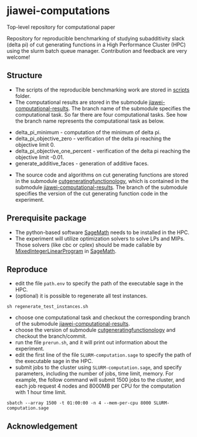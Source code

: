 # jiawei-computations
Top-level repository for computational paper

Repository for reproducible benchmarking of studying subadditivity slack (delta pi) of cut generating functions in a High Performance Cluster (HPC) using the slurm batch queue manager.
Contribution and feedback are very welcome!

## Structure

- The scripts of the reproducible benchmarking work are stored in [scripts](https://github.com/mkoeppe/jiawei-computations/tree/master/scripts) folder.
- The computational results are stored in the submodule [jiawei-computational-results](https://github.com/mkoeppe/jiawei-computational-results). The branch name of the submodule specifies the computational task. So far there are four computational tasks. See how the branch name represents the computational task as below.
* delta_pi_minimum - computation of the minimum of delta pi.
* delta_pi_objective_zero - verification of the delta pi reaching the objective limit 0.
* delta_pi_objective_one_percent - verification of the delta pi reaching the objective limit -0.01.
* generate_additive_faces - generation of additive faces.
- The source code and algorithms on cut generating functions are stored in the submodule [cutgeneratingfunctionology](https://github.com/mkoeppe/cutgeneratingfunctionology), which is contained in the submodule [jiawei-computational-results](https://github.com/mkoeppe/jiawei-computational-results). The branch of the submodule specifies the version of the cut generating function code in the experiment. 

## Prerequisite package 

- The python-based software [SageMath](https://www.sagemath.org/) needs to be installed in the HPC.
- The experiment will utilize optimization solvers to solve LPs and MIPs. Those solvers (like cbc or cplex) should be made callable by [MixedIntegerLinearProgram](http://doc.sagemath.org/html/en/reference/numerical/sage/numerical/mip) in [SageMath](https://www.sagemath.org/).

## Reproduce

- edit the file `path.env` to specify the path of the executable sage in the HPC.
- (optional) it is possible to regenerate all test instances.
```
sh regenerate_test_instances.sh
```
- choose one computational task and checkout the corresponding branch of the submodule [jiawei-computational-results](https://github.com/mkoeppe/jiawei-computational-results).
- choose the version of submodule [cutgeneratingfunctionology](https://github.com/mkoeppe/cutgeneratingfunctionology) and checkout the branch/commit.
- run the file `prerun.sh`, and it will print out information about the experiment.
- edit the first line of the file `SLURM-computation.sage` to specify the path of the executable sage in the HPC.
- submit jobs to the cluster using `SLURM-computation.sage`, and specify parameters, including the number of jobs, time limit, memory. For example, the follow command will submit 1500 jobs to the cluster, and each job request 4 nodes and 8000MB per CPU for the computation with 1 hour time limit.
```
sbatch --array 1500 -t 01:00:00 -n 4 --mem-per-cpu 8000 SLURM-computation.sage
```

## Acknowledgement 
